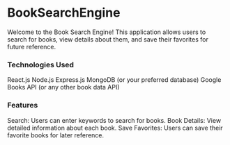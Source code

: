 # BookSearchEngine
Welcome to the Book Search Engine! This application allows users to search for books, view details about them, and save their favorites for future reference.

### Technologies Used
React.js
Node.js
Express.js
MongoDB (or your preferred database)
Google Books API (or any other book data API)
### Features
Search: Users can enter keywords to search for books.
Book Details: View detailed information about each book.
Save Favorites: Users can save their favorite books for later reference.
